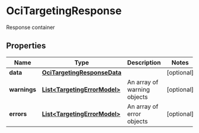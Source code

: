 

# OciTargetingResponse

Response container

## Properties

Name | Type | Description | Notes
------------ | ------------- | ------------- | -------------
**data** | [**OciTargetingResponseData**](OciTargetingResponseData.md) |  |  [optional]
**warnings** | [**List&lt;TargetingErrorModel&gt;**](TargetingErrorModel.md) | An array of warning objects |  [optional]
**errors** | [**List&lt;TargetingErrorModel&gt;**](TargetingErrorModel.md) | An array of error objects |  [optional]



